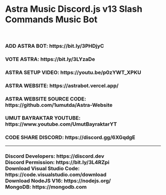 # Astra Music Discord.js v13 Slash Commands Music Bot
<br>
<h3>ADD ASTRA BOT: https://bit.ly/3PHDjyC</h3>
<h3>VOTE ASTRA: https://bit.ly/3LYzaDe</h3>
<h3>ASTRA SETUP VIDEO: https://youtu.be/p0zYWT_XPKU</h3>
<h3>ASTRA WEBSITE: https://astrabot.vercel.app/</h3>
<h3>ASTRA WEBSITE SOURCE CODE: https://github.com/1umutda/Astra-Website</h3>
<h3>UMUT BAYRAKTAR YOUTUBE: https://www.youtube.com/UmutBayraktarYT</h3>
<h3>CODE SHARE DISCORD: https://discord.gg/6XGqdgE</h3>
<hr>
<h3>
Discord Developers: https://discord.dev<br>
Discord Permission: https://bit.ly/3L4RZpi<br>
Download Visual Studio Code: https://code.visualstudio.com/download<br>
Download NodeJS V16: https://nodejs.org/<br>
MongoDB: https://mongodb.com
</h3>
